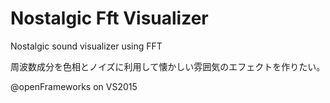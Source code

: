 # Nostalgic Fft Visualizer

Nostalgic sound visualizer using FFT

周波数成分を色相とノイズに利用して懐かしい雰囲気のエフェクトを作りたい。

@openFrameworks on VS2015

